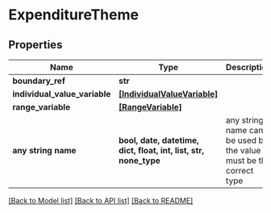 # ExpenditureTheme


## Properties
Name | Type | Description | Notes
------------ | ------------- | ------------- | -------------
**boundary_ref** | **str** |  | [optional] 
**individual_value_variable** | [**[IndividualValueVariable]**](IndividualValueVariable.md) |  | [optional] 
**range_variable** | [**[RangeVariable]**](RangeVariable.md) |  | [optional] 
**any string name** | **bool, date, datetime, dict, float, int, list, str, none_type** | any string name can be used but the value must be the correct type | [optional]

[[Back to Model list]](../README.md#documentation-for-models) [[Back to API list]](../README.md#documentation-for-api-endpoints) [[Back to README]](../README.md)


